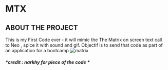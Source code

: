 # **MTX**
## ABOUT THE PROJECT
  This is my First Code ever - it will mimic the The Matrix on screen text call to Neo , spice it with sound and gif. Objectif is to send that code as part of an application for a bootcamp
  ![matrix](https://xxx.jpg)
##### *credit :  narkhy for piece of the code * 
